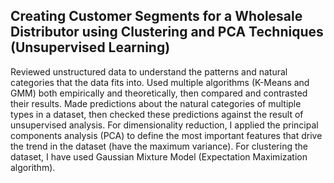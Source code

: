 ## Creating Customer Segments for a Wholesale Distributor using Clustering and PCA Techniques (Unsupervised Learning)

Reviewed unstructured data to understand the patterns and natural categories that the data fits into. Used multiple algorithms (K-Means and GMM) both empirically and theoretically, then compared and contrasted their results. Made predictions about the natural categories of multiple types in a dataset, then checked these predictions against the result of unsupervised analysis.
For dimensionality reduction, I applied the principal components analysis (PCA) to define the most important features that drive the trend in the dataset (have the maximum variance). 
For clustering the dataset, I have used Gaussian Mixture Model (Expectation Maximization algorithm).



